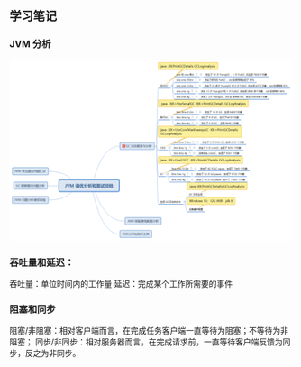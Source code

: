 ## 学习笔记
### JVM 分析

![](../Week_02/JVM%20调优分析和面试经验.png)

### 吞吐量和延迟：
吞吐量：单位时间内的工作量
延迟：完成某个工作所需要的事件

### 阻塞和同步
阻塞/非阻塞：相对客户端而言，在完成任务客户端一直等待为阻塞；不等待为非阻塞；
同步/非同步：相对服务器而言，在完成请求前，一直等待客户端反馈为同步，反之为非同步。



